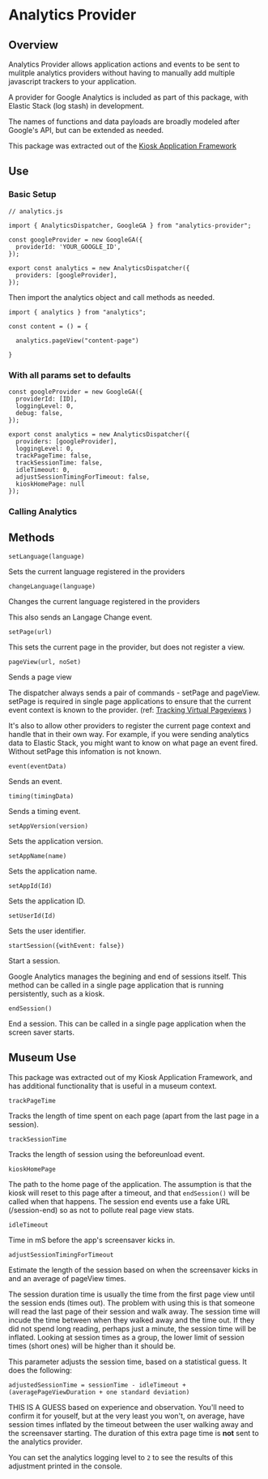 # Analytics Provider

## Overview

Analytics Provider allows application actions and events to be sent to mulitple analytics providers without having to manually add multiple javascript trackers to your application.

A provider for Google Analytics is included as part of this package, with Elastic Stack (log stash) in development.

The names of functions and data payloads are broadly modeled after Google's API, but can be extended as needed.

This package was extracted out of the [Kiosk Application Framework](https://github.com/rhulse/kiosk-application-framework)

## Use

### Basic Setup

```
// analytics.js

import { AnalyticsDispatcher, GoogleGA } from "analytics-provider";

const googleProvider = new GoogleGA({
  providerId: 'YOUR_GOOGLE_ID',
});

export const analytics = new AnalyticsDispatcher({
  providers: [googleProvider],
});
```

Then import the analytics object and call methods as needed.

```
import { analytics } from "analytics";

const content = () = {

  analytics.pageView("content-page")

}
```

### With all params set to defaults

```
const googleProvider = new GoogleGA({
  providerId: [ID],
  loggingLevel: 0,
  debug: false,
});

export const analytics = new AnalyticsDispatcher({
  providers: [googleProvider],
  loggingLevel: 0,
  trackPageTime: false,
  trackSessionTime: false,
  idleTimeout: 0,
  adjustSessionTimingForTimeout: false,
  kioskHomePage: null
});
```

### Calling Analytics

## Methods

`setLanguage(language)`

Sets the current language registered in the providers

`changeLanguage(language)`

Changes the current language registered in the providers

This also sends an Langage Change event.

`setPage(url)`

This sets the current page in the provider, but does not register a view.

`pageView(url, noSet)`

Sends a page view

The dispatcher always sends a pair of commands - setPage and pageView. setPage is required in single page applications to ensure that the current event context is known to the provider. (ref: [Tracking Virtual Pageviews](https://developers.google.com/analytics/devguides/collection/analyticsjs/single-page-applications#tracking_virtual_pageviews) )

It's also to allow other providers to register the current page context and handle that in their own way. For example, if you were sending analytics data to Elastic Stack, you might want to know on what page an event fired. Without setPage this infomation is not known.

`event(eventData)`

Sends an event.

`timing(timingData)`

Sends a timing event.

`setAppVersion(version)`

Sets the application version.

`setAppName(name)`

Sets the application name.

`setAppId(Id)`

Sets the application ID.

`setUserId(Id)`

Sets the user identifier.

`startSession({withEvent: false})`

Start a session.

Google Analytics manages the begining and end of sessions itself. This method can be called in a single page application that is running persistently, such as a kiosk.

`endSession()`

End a session. This can be called in a single page application when the screen saver starts.

## Museum Use

This package was extracted out of my Kiosk Application Framework, and has additional functionality that is useful in a museum context.

`trackPageTime`

Tracks the length of time spent on each page (apart from the last page in a session).

`trackSessionTime`

Tracks the length of session using the beforeunload event.

`kioskHomePage`

The path to the home page of the application. The assumption is that the kiosk will reset to this page after a timeout, and that `endSession()` will be called when that happens. The session end events use a fake URL (/session-end) so as not to pollute real page view stats.

`idleTimeout`

Time in mS before the app's screensaver kicks in.

`adjustSessionTimingForTimeout`

Estimate the length of the session based on when the screensaver kicks in and an average of pageView times.

The session duration time is usually the time from the first page view until the session ends (times out). The problem with using this is that someone will read the last page of their session and walk away. The session time will incude the time between when they walked away and the time out. If they did not spend long reading, perhaps just a minute, the session time will be inflated. Looking at session times as a group, the lower limit of session times (short ones) will be higher than it should be.

This parameter adjusts the session time, based on a statistical guess. It does the following:

```
adjustedSessionTime = sessionTime - idleTimeout + (averagePageViewDuration + one standard deviation)
```

THIS IS A GUESS based on experience and observation. You'll need to confirm it for youself, but at the very least you won't, on average, have session times inflated by the timeout between the user walking away and the screensaver starting. The duration of this extra page time is **not** sent to the analytics provider.

You can set the analytics logging level to `2` to see the results of this adjustment printed in the console.
